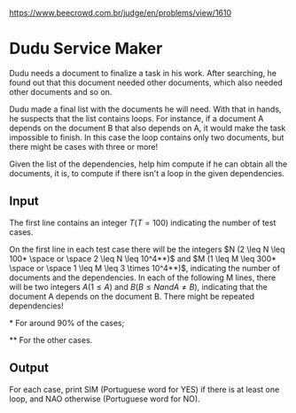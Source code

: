 https://www.beecrowd.com.br/judge/en/problems/view/1610

# Dudu Service Maker

Dudu needs a document to finalize a task in his work. After searching, he
found out that this document needed other documents, which also needed other
documents and so on.

Dudu made a final list with the documents he will need. With that in hands, he
suspects that the list contains loops. For instance, if a document A depends
on the document B that also depends on A, it would make the task impossible to
finish. In this case the loop contains only two documents, but there might be
cases with three or more!

Given the list of the dependencies, help him compute if he can obtain all the
documents, it is, to compute if there isn't a loop in the given dependencies.

## Input

The first line contains an integer $T (T = 100)$ indicating the number of test
cases.

On the first line in each test case there will be the integers $N (2 \leq N
\leq 100* \space or \space 2 \leq N \leq 10^4**)$ and $M (1 \leq M \leq 300*
\space or \space 1 \leq M \leq 3 \times 10^4**)$, indicating the number of
documents and the dependencies. In each of the following M lines, there will
be two integers $A (1 \leq A)$ and $B (B \leq N and A \neq B)$, indicating
that the document A depends on the document B. There might be repeated
dependencies!

\* For around 90% of the cases;

** For the other cases.

## Output

For each case, print SIM (Portuguese word for YES) if there is at least one
loop, and NAO otherwise (Portuguese word for NO).
